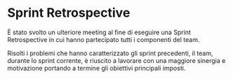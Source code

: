 # Sprint Retrospective

È stato svolto un ulteriore meeting al fine di eseguire una Sprint Retrospective in cui hanno partecipato tutti i componenti del team.

Risolti i problemi che hanno caratterizzato gli sprint precedenti, il team, durante lo sprint corrente, è riuscito a lavorare con una maggiore sinergia e motivazione portando a termine gli obiettivi principali imposti.